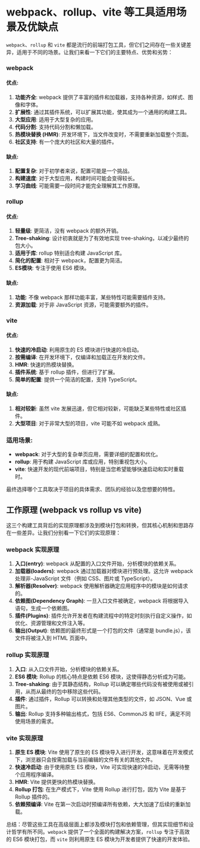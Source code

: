 # webpack、rollup、vite 等工具适用场景及优缺点

`webpack`、`rollup` 和 `vite` 都是流行的前端打包工具，但它们之间存在一些关键差异，适用于不同的场景。让我们来看一下它们的主要特点、优势和劣势：

### webpack

#### 优点:
1. **功能齐全**: webpack 提供了丰富的插件和加载器，支持各种资源，如样式、图像和字体。
2. **扩展性**: 通过其插件系统，可以扩展其功能，使其成为一个通用的构建工具。
3. **大型应用**: 适用于大型复杂的应用。
4. **代码分割**: 支持代码分割和懒加载。
5. **热模块替换 (HMR)**: 开发环境下，当文件改变时，不需要重新加载整个页面。
6. **社区支持**: 有一个庞大的社区和大量的插件。

#### 缺点:
1. **配置复杂**: 对于初学者来说，配置可能是一个挑战。
2. **构建速度**: 对于大型应用，构建时间可能会变得较长。
3. **学习曲线**: 可能需要一段时间才能完全理解其工作原理。

### rollup

#### 优点:
1. **轻量级**: 更简洁，没有 webpack 的额外开销。
2. **Tree-shaking**: 设计初衷就是为了有效地实现 tree-shaking，以减少最终的包大小。
3. **适用于库**: rollup 特别适合构建 JavaScript 库。
4. **简化的配置**: 相对于 webpack，配置更为简洁。
5. **ES模块**: 专注于使用 ES6 模块。

#### 缺点:
1. **功能**: 不像 webpack 那样功能丰富，某些特性可能需要插件支持。
2. **资源加载**: 对于非 JavaScript 资源，可能需要额外的插件。

### vite

#### 优点:
1. **快速的冷启动**: 利用原生的 ES 模块进行快速的冷启动。
2. **按需编译**: 在开发环境下，仅编译和加载正在开发的文件。
3. **HMR**: 快速的热模块替换。
4. **插件系统**: 基于 rollup 插件，但进行了扩展。
5. **简单的配置**: 提供一个简洁的配置，支持 TypeScript。

#### 缺点:
1. **相对较新**: 虽然 vite 发展迅速，但它相对较新，可能缺乏某些特性或社区插件。
2. **大型项目**: 对于非常大型的项目，vite 可能不如 webpack 成熟。

### 适用场景:
- **webpack**: 对于大型的复杂单页应用，需要详细的配置和优化。
- **rollup**: 用于构建 JavaScript 库或应用，特别重视包大小。
- **vite**: 快速开发的现代前端项目，特别是当您希望能够快速启动和实时重载时。

最终选择哪个工具取决于项目的具体需求、团队的经验以及您想要的特性。

## 工作原理 (webpack vs rollup vs vite)
这三个构建工具背后的实现原理都涉及到模块打包和转换，但其核心机制和思路存在一些差异。让我们分别看一下它们的实现原理：

### webpack 实现原理

1. **入口(entry)**: webpack 从配置的入口文件开始，分析模块的依赖关系。
2. **加载器(loaders)**: webpack 通过加载器对模块进行预处理。这允许 webpack 处理非-JavaScript 文件（例如 CSS、图片或 TypeScript）。
3. **解析器(Resolver)**: webpack 使用解析器确定应用程序中的模块是如何请求的。
4. **依赖图(Dependency Graph)**: 一旦入口文件被确定，webpack 将根据导入语句，生成一个依赖图。
5. **插件(Plugins)**: 插件允许开发者在构建流程中的特定时刻执行自定义操作，如优化、资源管理和文件注入等。
6. **输出(Output)**: 依赖图的最终形式是一个打包的文件（通常是 bundle.js），该文件将被注入到 HTML 页面中。

### rollup 实现原理

1. **入口**: 从入口文件开始，分析模块的依赖关系。
2. **ES6 模块**: Rollup 的核心特点是依赖 ES6 模块，这使得静态分析成为可能。
3. **Tree-shaking**: 由于其静态结构，Rollup 可以确定哪些代码没有被使用或被引用，从而从最终的包中移除这些代码。
4. **插件**: 通过插件，Rollup 可以转换和处理其他类型的文件，如 JSON、Vue 或图片。
5. **输出**: Rollup 支持多种输出格式，包括 ES6、CommonJS 和 IIFE，满足不同使用场景的需求。

### vite 实现原理

1. **原生 ES 模块**: Vite 使用了原生的 ES 模块导入进行开发，这意味着在开发模式下，浏览器只会按需加载与当前编辑的文件有关的其他文件。
2. **快速冷启动**: 由于使用原生 ES 模块，Vite 可实现快速的冷启动，无需等待整个应用程序编译。
3. **HMR**: Vite 提供更快的热模块替换。
4. **Rollup 打包**: 在生产模式下，Vite 使用 Rollup 进行打包，因为 Vite 是基于 Rollup 插件的。
5. **依赖预编译**: Vite 在第一次启动时预编译所有依赖，大大加速了后续的重新加载。

总结：尽管这些工具在高级层面上都涉及模块打包和依赖管理，但其实现细节和设计哲学有所不同。`webpack` 提供了一个全面的构建解决方案，`rollup` 专注于高效的 ES6 模块打包，而 `vite` 则利用原生 ES 模块为开发者提供了快速的开发体验。